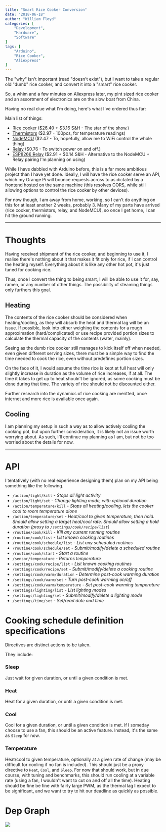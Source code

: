 ```yaml
---
title: "Smart Rice Cooker Conversion"
date: "2018-06-18"
author: "William Floyd"
categories: [
    "Development",
    "Hardware",
    "Software"
]
tags: [
    "Arduino",
    "Rice Cooker",
    "Aliexpress"
]
---
```


The "why" isn't important (read "doesn't exist"), but I want to take a regular old "dumb" rice cooker, and convert it into a "smart" rice cooker.

So, a whim and a few minutes on Aliexpress later, my pint sized rice cooker and an assortment of electronics are on the slow boat from China.

Having no real clue what I'm doing, here's what I've ordered thus far:

Main list of things:

- [Rice cooker](http://ali.onl/128Y) ($26.40 + $3.16 S&H - The star of the show.)
- [Thermistors](http://ali.onl/128Q) ($2.97 - 100pcs, for temperature readings)
- [NodeMCU](http://ali.onl/128R) ($2.47 - To, hopefully, allow me to WiFi control the whole thing)
- [Relay](http://ali.onl/128V) ($0.76 - To switch power on and off.)
- [ESP8266 Relay](http://ali.onl/128T) ($2.91 + $0.14 S&H - Alternative to the NodeMCU + Relay pairing I'm planning on using)

While I have dabbled with Arduino before, this is a far more ambitious project than I have yet done.
Ideally, I will have the rice cooker serve an API, which my Orange Pi will bounce requests across to as dictated by a frontend hosted on the same machine (this resolves CORS, while still allowing options to control the rice cooker by other devices).

For now though, I am away from home, working, so I can't do anything on this for at least another 2 weeks, probably 3.
Many of my parts have arrived (rice cooker, thermistors, relay, and NodeMCU), so once I get home, I can hit the ground running.

***

# Thoughts

Having received shipment of the rice cooker, and beginning to use it, I realise there's nothing about it that makes it fit only for rice, if I can control the heating myself.
Everything about it is like any other hot pot, it's just tuned for cooking rice.

Thus, once I convert the thing to being smart, I will be able to use it for, say, ramen, or any number of other things.
The possibility of steaming things only furthers this goal.

## Heating

The contents of the rice cooker should be considered when heating/cooling, as they will absorb the heat and thermal lag will be an issue.
If possible, look into either weighing the contents for a rough approximation (hard/complicated) or use recipe provided portion sizes to calculate the thermal capacity of the contents (water, mainly).

Seeing as the dumb rice cooker still manages to kick itself off when needed, even given different serving sizes, there must be a simple way to find the time needed to cook the rice, even without predefines portion sizes.

On the face of it, I would assume the time rice is kept at full heat will only slightly increase in duration as the volume of rice increases, if at all.
The time it takes to get up to heat shouln't be ignored, as some cooking must be done during that time.
The variety of rice should not be discounted either.

Further research into the dynamics of rice cooking are meritted, once internet and more rice is available once again.

## Cooling

I am planning my setup in such a way as to allow actively cooling the cooking pot, but upon further consideration, it is likely not an issue worth worrying about.
As such, I'll continue my planning as I am, but not be too worried about the details for now.

***

# API

I tentatively (with no real experience designing them) plan on my API being something like the following.

- `/action/light/kill` - *Stops all light activity*
- `/action/light/set` - *Change lighting mode, with optional duration*
- `/action/temperature/kill` - *Stops all heating/cooling, lets the cooker cool to room temperature alone*
- `/action/temperature/set` - *Heat/cool to given temperature, then hold. Should allow setting a target heat/cool rate. Should allow setting a hold duration*
*(proxy to `/settings/cook/recipe/list`)*
- `/routine/cook/kill` - *Kill any current running routine*
- `/routine/cook/list` - *List known cooking routines*
- `/routine/cook/schedule/list` - *List any scheduled routines*
- `/routine/cook/schedule/set` - *Submit/modify/delete a scheduled routine*
- `/routine/cook/start` - *Start a routine*
- `/sensor/temperature` - *Returns temperature*
- `/settings/cook/recipe/list` - *List known cooking routines*
- `/settings/cook/recipe/set` - *Submit/modify/delete a cooking routine*
- `/settings/cook/warm/duration` - *Determine post-cook warming duration*
- `/settings/cook/warm/set` - *Turn post-cook warming on/off*
- `/settings/cook/warm/temperature` - *Set post-cook warming temperature*
- `/settings/lighting/list` - *List lighting modes*
- `/settings/lighting/set` - *Submit/modify/delete a lighting mode*
- `/settings/time/set` - *Set/read date and time*

# Cooking schedule definition specifications

Directives are distinct actions to be taken.

They include:

### Sleep
Just wait for given duration, or until a given condition is met.

### Heat
Heat for a given duration, or until a given condition is met.

### Cool
Cool for a given duration, or until a given condition is met.
If I someday choose to use a fan, this should be an active feature.
Instead, it's the same as `Sleep` for now.

### Temperature
Heat/cool to given temperature, optionally at a given rate of change (may be difficult for cooling if no fan is included).
This should just be a proxy directive to `Heat`, `Cool`, and `Sleep`.
For now that should work, but in due course, with tuning and benchmarks, this should run cooling at a variable rate (using a fan, I wouldn't want to cut on and off all the time).
Heating should be fine be fine with fairly large PWM, as the thermal lag I expect to be significant, and we want to try to hit our deadline as quickly as possible.

# Dep Graph

<img src="/images/rice/connections.svg">
